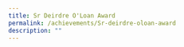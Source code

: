 ```yaml
---
title: Sr Deirdre O'Loan Award
permalink: /achievements/Sr-deirdre-oloan-award
description: ""
---
```


